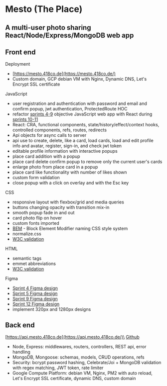 # Mesto (The Place)

##  A multi-user photo sharing React/Node/Express/MongoDB web app

## Front end

Deployment
- [https://mesto.418co.de](https://mesto.418co.de/)
- Custom domain, GCP debian VM with Nginx, Dynamic DNS, Let's Encrypt SSL certificate

JavaScript
- user registration and authentication with password and email and confirm popup, jwt authentication, ProtectedRoute HOC
- refactor [sprints 4-9](https://github.com/418code/mesto/) objective JavaScript web app with React during [sprints 10-11](https://github.com/418code/mesto-react)
- React: CRA, functional components, state/history/effect/context hooks, controlled components, refs, routes, redirects
- Api objects for async calls to server
- api use to create, delete, like a card, load cards, load and edit profile info and avatar, register, sign-in, and check jwt token
- editable profile information with interactive popups
- place card addition with a popup
- place card delete confirm popup to remove only the current user's cards
- enlarge photo from place card in a popup
- place card like functionality with number of likes shown
- custom form validation
- close popup with a click on overlay and with the Esc key

CSS
- responsive layout with flexbox/grid and media queries
- buttons changing opacity with transition mix-in
- smooth popup fade in and out
- card photo flip on hover
- custom fonts imported
- [BEM](http://getbem.com/introduction/) - Block Element Modifier naming CSS style system
- normalize.css
- [W3C validation](https://jigsaw.w3.org/css-validator/)

HTML
- semantic tags
- emmet abbreviations
- [W3C validation](https://validator.w3.org/)

Figma
- [Sprint 4 Figma design](https://www.figma.com/file/2cn9N9jSkmxD84oJik7xL7/JavaScript.-Sprint-4?node-id=0%3A1)
- [Sprint 5 Figma design](https://www.figma.com/file/bjyvbKKJN2naO0ucURl2Z0/JavaScript.-Sprint-5?node-id=0%3A1)
- [Sprint 9 Figma design](https://www.figma.com/file/hhhIavVTeuilfPPZ6sbifl/JavaScript.-Sprint-9?node-id=0%3A1)
- [Sprint 12 Figma design](https://www.figma.com/file/5H3gsn5lIGPwzBPby9jAOo/Sprint-14-RU?node-id=0%3A1)
- implement 320px and 1280px designs

## Back end

[https://api.mesto.418co.de](https://api.mesto.418co.de/)\
[Github](https://github.com/418code/express-mesto)


- Node, Express: middlewares, routers, controllers, REST api, error handling
- MongoDB, Mongoose: schemas, models, CRUD operations, refs
- Security: bcrypt password hashing, Celebrate/Joi + MongoDB validation with regex matching, JWT token, rate limiter
- Google Compute Platform: debian VM, Nginx, PM2 with auto reload, Let's Encrypt SSL certificate, dynamic DNS, custom domain
